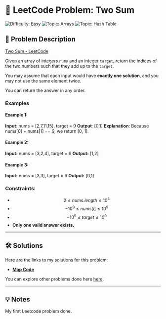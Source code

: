 # 📝 LeetCode Problem: Two Sum

![Difficulty: Easy](https://img.shields.io/badge/Difficulty-Easy-brightgreen)
![Topic: Arrays](https://img.shields.io/badge/Topic-Arrays-blue)
![Topic: Hash Table](https://img.shields.io/badge/Topic-Hash_Table-blue)

## 📖 Problem Description

[Two Sum - LeetCode](https://leetcode.com/problems/two-sum/solutions/6269861/map-solution-n)

Given an array of integers `nums` and an integer `target`, return the indices of the two numbers such that they add up to the `target`.

You may assume that each input would have **exactly one **solution****, and you may not use the same element twice.

You can return the answer in any order.

### Examples

#### Example 1:
**Input**: nums = [2,7,11,15], target = 9
**Output**: [0,1]
**Explanation**: Because nums[0] + nums[1] == 9, we return [0, 1].


#### Example 2:
**Input:**
nums = [3,2,4], target = 6
**Output:**
[1,2]


#### Example 3:
**Input:**
nums = [3,3], target = 6
**Output:**
[0,1]


### Constraints:
- $$2 \leq nums.length \leq 10^4$$
- $$-10^9 \leq nums[i] \leq 10^9$$
- $$-10^9 \leq target \leq 10^9$$
- **Only one valid answer exists.**

---

## 🛠️ Solutions
Here are the links to my solutions for this problem:

- **[Map Code](https://github.com/Daniel-Paez-Rojas/leetcode/blob/c674c7e5cf04e998c1619e8f6bad0bdd2faefc10/TwoSum/JavaScript/solutions/Map/Map.js)**

You can explore other problems done here [here](https://github.com/**Daniel**-Paez-Rojas/leetcode.git).

---

## 💡 Notes

My first Leetcode problem done.
